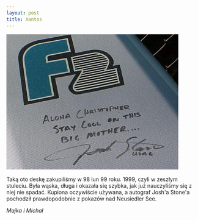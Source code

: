 ```yaml
---
layout: post
title: Xantos
---
```


![Stay cool on this Big Mother](https://raw.githubusercontent.com/naspocie/blog/master/images/xantos2.jpg "Stay cool on this Big Mother")

Taką oto deskę zakupiliśmy w 98 lun 99 roku. 1999, czyli w zeszłym stuleciu. Była wąska, długa i okazała się szybka, jak już nauczyliśmy się z niej nie spadać.
Kupiona oczywiście używana, a autograf Josh'a Stone'a pochodził prawdopodobnie z pokazów nad Neusiedler See.

_Majka i Michał_
